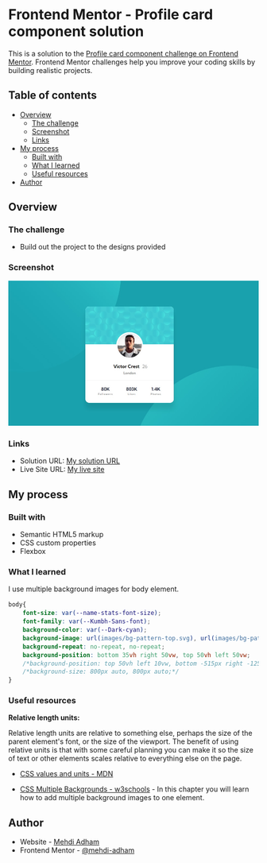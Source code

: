 # Frontend Mentor - Profile card component solution

This is a solution to the [Profile card component challenge on Frontend Mentor](https://www.frontendmentor.io/challenges/profile-card-component-cfArpWshJ). Frontend Mentor challenges help you improve your coding skills by building realistic projects. 

## Table of contents

- [Overview](#overview)
  - [The challenge](#the-challenge)
  - [Screenshot](#screenshot)
  - [Links](#links)
- [My process](#my-process)
  - [Built with](#built-with)
  - [What I learned](#what-i-learned)
  - [Useful resources](#useful-resources)
- [Author](#author)



## Overview

### The challenge

- Build out the project to the designs provided

### Screenshot

![](images/screenshot.jpg)


### Links

- Solution URL: [My solution URL](https://www.frontendmentor.io/solutions/profile-card-component-TGTtbwZ89)
- Live Site URL: [My live site](https://mehdi-adham.github.io/profile-card-component/index.html)

## My process

### Built with

- Semantic HTML5 markup
- CSS custom properties
- Flexbox


### What I learned

I use multiple background images for body element.


```css
body{
    font-size: var(--name-stats-font-size);
    font-family: var(--Kumbh-Sans-font);
    background-color: var(--Dark-cyan);
    background-image: url(images/bg-pattern-top.svg), url(images/bg-pattern-bottom.svg);
    background-repeat: no-repeat, no-repeat;
    background-position: bottom 35vh right 50vw, top 50vh left 50vw;
    /*background-position: top 50vh left 10vw, bottom -515px right -125px;*/
    /*background-size: 800px auto, 800px auto;*/
}
```


### Useful resources

**Relative length units:**

Relative length units are relative to something else, perhaps the size of the parent element's font, or the size of the viewport. The benefit of using relative units is that with some careful planning you can make it so the size of text or other elements scales relative to everything else on the page.

- [CSS values and units - MDN](https://developer.mozilla.org/en-US/docs/Learn/CSS/Building_blocks/Values_and_units)

- [CSS Multiple Backgrounds - w3schools](https://www.w3schools.com/Css/css3_backgrounds.asp) - In this chapter you will learn how to add multiple background images to one element.



## Author

- Website - [Mehdi Adham](https://github.com/mehdi-adham)
- Frontend Mentor - [@mehdi-adham](https://www.frontendmentor.io/profile/mehdi-adham)


